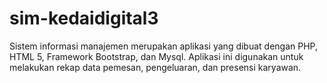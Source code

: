 # sim-kedaidigital3
Sistem informasi manajemen merupakan aplikasi yang dibuat dengan PHP, HTML 5, Framework Bootstrap, dan Mysql. Aplikasi ini digunakan untuk melakukan rekap data pemesan, pengeluaran, dan presensi karyawan.
